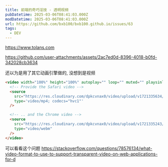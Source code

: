 ```yaml
---
title: 前端的奇巧淫技 - 透明视频
pubDatetime: 2025-03-06T08:41:03.000Z
modDatetime: 2025-03-06T08:41:03.000Z
url: https://github.com/bxb100/bxb100.github.io/issues/63
tags:
  - DEV
---
```


https://www.tolans.com

https://github.com/user-attachments/assets/2ac7ed0d-8396-4018-b0fd-342028cb3634

还以为是用了其它动画引擎做的, 没想到是视频

```html
<video width="100%" height="100%" autoplay="" loop="" muted="" playsinline="">
  <!-- Provide the Safari video -->
  <source
    src="https://res.cloudinary.com/dpkcvnax0/video/upload/v1721335634/Main_Web_Pose_03_C3_small-hevc-safari_rfxtez.mp4"
    type='video/mp4; codecs="hvc1"'
  />

  <!-- .. and the Chrome video -->
  <source
    src="https://res.cloudinary.com/dpkcvnax0/video/upload/v1721335243/Main_Web_Pose_03_C3_medium-vp9-chrome_cbslck.webm"
    type="video/webm"
  />
</video>
```

可以看看这个问题 https://stackoverflow.com/questions/78576134/what-video-format-to-use-to-support-transparent-video-on-web-applications-for-d
